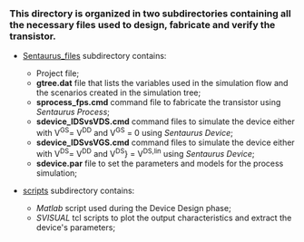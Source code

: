 ### This directory is organized in two subdirectories containing all the necessary files used to design, fabricate and verify the transistor.
- [Sentaurus_files](https://github.com/francescofalconieri/IST_Project/tree/main/IST_HOMEWORK/Sentaurus_files) subdirectory contains:
	- Project file;
	- **gtree.dat** file that lists the variables used in the simulation flow and the scenarios created in the simulation tree;
	- **sprocess_fps.cmd** command file to fabricate the transistor using *Sentaurus Process*;
	- **sdevice_IDSvsVDS.cmd** command files to simulate the device either with V<sup>GS</sup>= V<sup>DD</sup> and V<sup>GS</sup> = 0 using *Sentaurus Device*;
	- **sdevice_IDSvsVGS.cmd** command files to simulate the device either with V<sup>DS</sup>= V<sup>DD</sup> and V<sup>DS</sup>} = V<sup>DS,lin</sup> using *Sentaurus Device*;
	- **sdevice.par** file to set the parameters and models for the process simulation;
	
- [scripts](https://github.com/francescofalconieri/IST_Project/tree/main/IST_HOMEWORK/scripts) subdirectory contains:
	- *Matlab* script used during the Device Design phase;
	- *SVISUAL* tcl scripts to plot the output characteristics and extract the device's parameters;	
	
